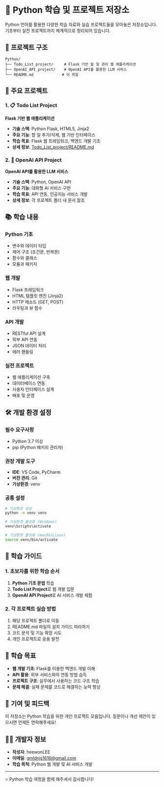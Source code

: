 # 🐍 Python 학습 및 프로젝트 저장소

Python 언어를 활용한 다양한 학습 자료와 실습 프로젝트들을 모아놓은 저장소입니다. 기초부터 실전 프로젝트까지 체계적으로 정리되어 있습니다.

## 📂 프로젝트 구조

```
Python/
├── Todo_List_project/     # Flask 기반 할 일 관리 웹 애플리케이션
├── OpenAI_API_project/    # OpenAI API를 활용한 LLM 서비스
└── README.md             # 이 파일
```

## 🚀 주요 프로젝트

### 1. 📋 Todo List Project
**Flask 기반 웹 애플리케이션**
- **기술 스택**: Python Flask, HTML5, Jinja2
- **주요 기능**: 할 일 추가/삭제, 웹 기반 인터페이스
- **학습 목표**: Flask 웹 프레임워크, 백엔드 개발 기초
- **상세 정보**: [Todo_List_project/README.md](./Todo_List_project/README.md)

### 2. 🤖 OpenAI API Project
**OpenAI API를 활용한 LLM 서비스**
- **기술 스택**: Python, OpenAI API
- **주요 기능**: 대화형 AI 서비스 구현
- **학습 목표**: API 연동, 인공지능 서비스 개발
- **상세 정보**: 각 프로젝트 폴더 내 문서 참조

## 📚 학습 내용

### Python 기초
- 변수와 데이터 타입
- 제어 구조 (조건문, 반복문)
- 함수와 클래스
- 모듈과 패키지

### 웹 개발
- Flask 프레임워크
- HTML 템플릿 엔진 (Jinja2)
- HTTP 메소드 (GET, POST)
- 라우팅과 뷰 함수

### API 개발
- RESTful API 설계
- 외부 API 연동
- JSON 데이터 처리
- 에러 핸들링

### 실전 프로젝트
- 웹 애플리케이션 구축
- 데이터베이스 연동
- 사용자 인터페이스 설계
- 배포 및 운영

## 🛠️ 개발 환경 설정

### 필수 요구사항
- Python 3.7 이상
- pip (Python 패키지 관리자)

### 권장 개발 도구
- **IDE**: VS Code, PyCharm
- **버전 관리**: Git
- **가상환경**: venv

### 공통 설정
```bash
# 가상환경 생성
python -m venv venv

# 가상환경 활성화 (Windows)
venv\Scripts\activate

# 가상환경 활성화 (macOS/Linux)
source venv/bin/activate
```

## 📖 학습 가이드

### 1. 초보자를 위한 학습 순서
1. **Python 기초 문법** 학습
2. **Todo List Project**로 웹 개발 입문
3. **OpenAI API Project**로 AI 서비스 개발 체험

### 2. 각 프로젝트 실습 방법
1. 해당 프로젝트 폴더로 이동
2. README.md 파일의 설치 가이드 따라하기
3. 코드 분석 및 기능 확장 시도
4. 개인 프로젝트로 응용 발전

## 🎯 학습 목표

- **웹 개발 기초**: Flask를 이용한 백엔드 개발 이해
- **API 활용**: 외부 서비스와의 연동 방법 습득
- **프로젝트 구조**: 실무에서 사용하는 코드 구조 학습
- **문제 해결**: 실제 문제를 코드로 해결하는 능력 향상

## 🤝 기여 및 피드백

이 저장소는 Python 학습을 위한 개인 프로젝트 모음입니다. 질문이나 개선 제안이 있으시면 언제든 연락해주세요!

## 👨‍💻 개발자 정보

- **작성자**: heewonLEE
- **이메일**: gmldnjs1616@gmail.com
- **학습 목적**: Python 웹 개발 및 AI 서비스 개발

---

⭐ Python 학습 여정을 함께 해주셔서 감사합니다!